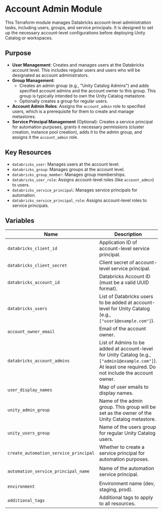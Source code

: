 # Account Admin Module

This Terraform module manages Databricks account-level administration tasks, including users, groups, and service principals. It is designed to set up the necessary account-level configurations before deploying Unity Catalog or workspaces.

## Purpose

- **User Management**: Creates and manages users at the Databricks account level. This includes regular users and users who will be designated as account administrators.
- **Group Management**: 
    - Creates an admin group (e.g., "Unity Catalog Admins") and adds specified account admins and the account owner to this group. This group is typically intended to own the Unity Catalog metastore.
    - Optionally creates a group for regular users.
- **Account Admin Roles**: Assigns the `account_admin` role to specified users, which is a prerequisite for them to create and manage metastores.
- **Service Principal Management** (Optional): Creates a service principal for automation purposes, grants it necessary permissions (cluster creation, instance pool creation), adds it to the admin group, and assigns it the `account_admin` role.

## Key Resources

- `databricks_user`: Manages users at the account level.
- `databricks_group`: Manages groups at the account level.
- `databricks_group_member`: Manages group memberships.
- `databricks_user_role`: Assigns account-level roles (like `account_admin`) to users.
- `databricks_service_principal`: Manages service principals for automation.
- `databricks_service_principal_role`: Assigns account-level roles to service principals.

## Variables

| Name                                  | Description                                                                                                 | Type          | Default                   | Required |
| ------------------------------------- | ----------------------------------------------------------------------------------------------------------- | ------------- | ------------------------- | -------- |
| `databricks_client_id`                | Application ID of account-level service principal.                                                          | `string`      | -                         | Yes      |
| `databricks_client_secret`            | Client secret of account-level service principal.                                                           | `string`      | -                         | Yes      |
| `databricks_account_id`               | Databricks Account ID (must be a valid UUID format).                                                        | `string`      | -                         | Yes      |
| `databricks_users`                    | List of Databricks users to be added at account-level for Unity Catalog (e.g., `["user1@example.com"]`). | `list(string)`| `[]`                      | No       |
| `account_owner_email`                 | Email of the account owner.                                                                                 | `string`      | -                         | Yes      |
| `databricks_account_admins`           | List of Admins to be added at account-level for Unity Catalog (e.g., `["admin1@example.com"]`). At least one required. Do not include the account owner. | `list(string)`| -                         | Yes      |
| `user_display_names`                  | Map of user emails to display names.                                                                        | `map(string)` | `{}`                      | No       |
| `unity_admin_group`                   | Name of the admin group. This group will be set as the owner of the Unity Catalog metastore.                | `string`      | `"Unity Catalog Admins"`  | No       |
| `unity_users_group`                   | Name of the users group for regular Unity Catalog users.                                                    | `string`      | `"Unity Catalog Users"`   | No       |
| `create_automation_service_principal` | Whether to create a service principal for automation purposes.                                              | `bool`        | `false`                   | No       |
| `automation_service_principal_name`   | Name of the automation service principal.                                                                   | `string`      | `"terraform-automation-sp"` | No       |
| `environment`                         | Environment name (dev, staging, prod).                                                                      | `string`      | `"dev"`                   | No       |
| `additional_tags`                     | Additional tags to apply to all resources.                                                                  | `map(string)` | `{}`                      | No       |